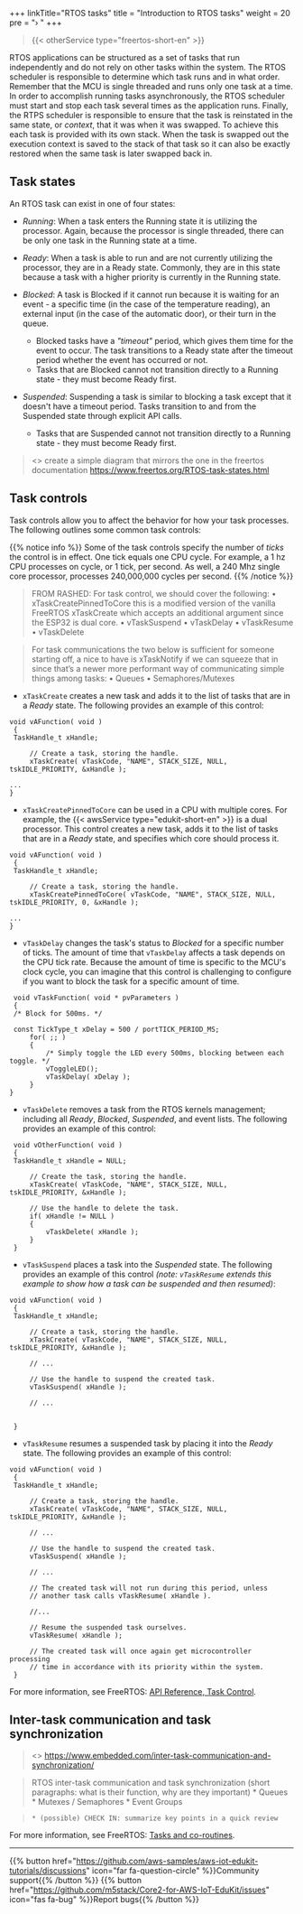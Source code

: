 +++
linkTitle="RTOS tasks"
title = "Introduction to RTOS tasks"
weight = 20
pre = "› "
+++
> {{< otherService type="freertos-short-en" >}}



RTOS applications can be structured as a set of tasks that run independently and do not rely on other tasks within the system. The RTOS scheduler is responsible to determine which task runs and in what order. Remember that the MCU is single threaded and runs only one task at a time. In order to accomplish running tasks asynchronously, the RTOS scheduler must start and stop each task several times as the application runs. Finally, the RTPS scheduler is responsible to ensure that the task is reinstated in the same state, or *context*, that it was when it was swapped. To achieve this each task is provided with its own stack. When the task is swapped out the execution context is saved to the stack of that task so it can also be exactly restored when the same task is later swapped back in.

## Task states

An RTOS task can exist in one of four states: 

- *Running*: When a task enters the Running state it is utilizing the processor. Again, because the processor is single threaded, there can be only one task in the Running state at a time.


- *Ready*: When a task is able to run and are not currently utilizing the processor, they are in a Ready state. Commonly, they are in this state because a task with a higher priority is currently in the Running state.


- *Blocked*: A task is Blocked if it cannot run because it is waiting for an event - a specific time (in the case of the temperature reading), an external input (in the case of the automatic door), or their turn in the queue. 
  - Blocked tasks have a *"timeout"* period, which gives them time for the event to occur. The task transitions to a Ready state after the timeout period whether the event has occurred or not. 
  - Tasks that are Blocked cannot not transition directly to a Running state - they must become Ready first.


- *Suspended*: Suspending a task is similar to blocking a task except that it doesn't have a timeout period. Tasks transition to and from the Suspended state through explicit API calls. 
  - Tasks that are Suspended cannot not transition directly to a Running state - they must become Ready first.

 




> <<Author note:>>
> create a simple diagram that mirrors the one in the freertos documentation https://www.freertos.org/RTOS-task-states.html







## Task controls

Task controls allow you to affect the behavior for how your task processes. The following outlines some common task controls: 

{{% notice info %}}
Some of the task controls specify the number of *ticks* the control is in effect. One tick equals one CPU cycle. For example, a 1 hz CPU processes on cycle, or 1 tick, per second. As well, a 240 Mhz single core processor, processes 240,000,000 cycles per second.
{{% /notice %}}

> FROM RASHED: 
> For task control, we should cover the following:
> •	xTaskCreatePinnedToCore this is a modified version of the vanilla FreeRTOS xTaskCreate which accepts an additional argument since the ESP32 is dual core.
> •	vTaskSuspend
> •	vTaskDelay
> •	vTaskResume
> •	vTaskDelete

> For task communications the two below is sufficient for someone starting off, a nice to have is xTaskNotify if we can squeeze that in since that’s a newer more performant way of communicating simple things among tasks:
> •	Queues
> •	Semaphores/Mutexes


- `xTaskCreate` creates a new task and adds it to the list of tasks that are in a *Ready* state. The following provides an example of this control: 

```
void vAFunction( void )
 {
 TaskHandle_t xHandle;

     // Create a task, storing the handle.
     xTaskCreate( vTaskCode, "NAME", STACK_SIZE, NULL, tskIDLE_PRIORITY, &xHandle );

...
}
```





- `xTaskCreatePinnedToCore` can be used in a CPU with multiple cores. For example, the {{< awsService type="edukit-short-en" >}} is a dual processor. This control creates a new task, adds it to the list of tasks that are in a *Ready* state, and specifies which core should process it. 


```
void vAFunction( void )
 {
 TaskHandle_t xHandle;

     // Create a task, storing the handle.
     xTaskCreatePinnedToCore( vTaskCode, "NAME", STACK_SIZE, NULL, tskIDLE_PRIORITY, 0, &xHandle );

...
}
```









- `vTaskDelay` changes the task's status to *Blocked* for a specific number of ticks. The amount of time  that `vTaskDelay` affects a task depends on the CPU tick rate. Because the amount of time is specific to the MCU's clock cycle, you can imagine that this control is challenging to configure if you want to block the task for a specific amount of time. 

```
 void vTaskFunction( void * pvParameters )
 {
 /* Block for 500ms. */

 const TickType_t xDelay = 500 / portTICK_PERIOD_MS;
     for( ;; )
     {
         /* Simply toggle the LED every 500ms, blocking between each toggle. */
         vToggleLED();
         vTaskDelay( xDelay );
     }
}
```







- `vTaskDelete` removes a task from the RTOS kernels management; including all *Ready*, *Blocked*, *Suspended*, and event lists. The following provides an example of this control: 

```
 void vOtherFunction( void )
 {
 TaskHandle_t xHandle = NULL;

     // Create the task, storing the handle.
     xTaskCreate( vTaskCode, "NAME", STACK_SIZE, NULL, tskIDLE_PRIORITY, &xHandle );

     // Use the handle to delete the task.
     if( xHandle != NULL )
     {
         vTaskDelete( xHandle );
     }
 }
```







- `vTaskSuspend` places a task into the *Suspended* state. The following provides an example of this control *(note: `vTaskResume` extends this example to show how a task can be suspended and then resumed)*:

```
void vAFunction( void )
 {
 TaskHandle_t xHandle;

     // Create a task, storing the handle.
     xTaskCreate( vTaskCode, "NAME", STACK_SIZE, NULL, tskIDLE_PRIORITY, &xHandle );

     // ...

     // Use the handle to suspend the created task.
     vTaskSuspend( xHandle );

     // ...


 }
```








- `vTaskResume` resumes a suspended task by placing it into the *Ready* state. The following provides an example of this control:

```
void vAFunction( void )
 {
 TaskHandle_t xHandle;

     // Create a task, storing the handle.
     xTaskCreate( vTaskCode, "NAME", STACK_SIZE, NULL, tskIDLE_PRIORITY, &xHandle );

     // ...

     // Use the handle to suspend the created task.
     vTaskSuspend( xHandle );

     // ...

     // The created task will not run during this period, unless
     // another task calls vTaskResume( xHandle ).

     //...

     // Resume the suspended task ourselves.
     vTaskResume( xHandle );

     // The created task will once again get microcontroller processing
     // time in accordance with its priority within the system.
 }
```






For more information, see FreeRTOS: [API Reference, Task Control](https://www.freertos.org/a00112.html). 


## Inter-task communication and task synchronization




> <<author note:>>
> https://www.embedded.com/inter-task-communication-and-synchronization/


>  RTOS inter-task communication and task synchronization 
>     (short paragraphs: what is their function, why are they important)
>     * Queues
>     * Mutexes / Semaphores
>     * Event Groups




>     * (possible) CHECK IN: summarize key points in a quick review
















For more information, see FreeRTOS: [Tasks and co-routines](https://www.freertos.org/taskandcr.html).



---
{{% button href="https://github.com/aws-samples/aws-iot-edukit-tutorials/discussions" icon="far fa-question-circle" %}}Community support{{% /button %}} {{% button href="https://github.com/m5stack/Core2-for-AWS-IoT-EduKit/issues" icon="fas fa-bug" %}}Report bugs{{% /button %}}